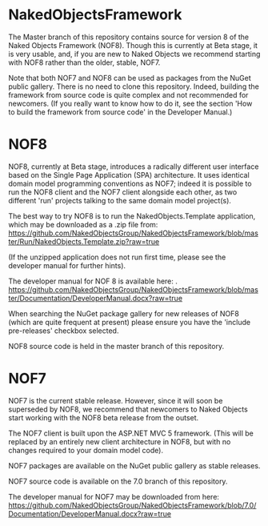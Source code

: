 NakedObjectsFramework
=====================

The Master branch of this repository contains source for version 8 of the Naked Objects Framework (NOF8). Though this is currently at Beta stage, it is very usable, and, if you are new to Naked Objects we recommend starting with NOF8 rather than the older, stable, NOF7.

Note that both NOF7 and NOF8 can be used as packages from the NuGet public gallery.  There is no need to clone this repository.  Indeed, building the framework from source code is quite complex and not recommended for newcomers.  (If you really want to know how to do it, see the section 'How to build the framework from source code' in the Developer Manual.)

NOF8
====

NOF8, currently at Beta stage, introduces a radically different user interface based on the Single Page Application (SPA) architecture. It uses identical domain model programming conventions as NOF7; indeed it is possible to run the NOF8 client and the NOF7 client alongside each other, as two different 'run' projects talking to the same domain model project(s).

The best way to try NOF8 is to run the NakedObjects.Template application, which may be downloaded as a .zip file from: https://github.com/NakedObjectsGroup/NakedObjectsFramework/blob/master/Run/NakedObjects.Template.zip?raw=true 

(If the unzipped application does not run first time, please see the developer manual for further hints).

The developer manual for NOF 8 is available here: .
https://github.com/NakedObjectsGroup/NakedObjectsFramework/blob/master/Documentation/DeveloperManual.docx?raw=true

When searching the NuGet package gallery for new releases of NOF8 (which are quite frequent at present) please ensure you have the 'include pre-releases' checkbox selected.

NOF8 source code is held in the master branch of this repository.

NOF7
====

NOF7 is the current stable release.  However, since it will soon be superseded by NOF8, we recommend that newcomers to Naked Objects start working with the NOF8 beta release from the outset.

The NOF7 client is built upon the ASP.NET MVC 5 framework.  (This will be replaced by an entirely new client architecture in NOF8, but with no changes required to your domain model code).

NOF7 packages are available on the NuGet public gallery as stable releases.

NOF7 source code is available on the 7.0 branch of this repository.

The developer manual for NOF7 may be downloaded from here:
https://github.com/NakedObjectsGroup/NakedObjectsFramework/blob/7.0/Documentation/DeveloperManual.docx?raw=true


